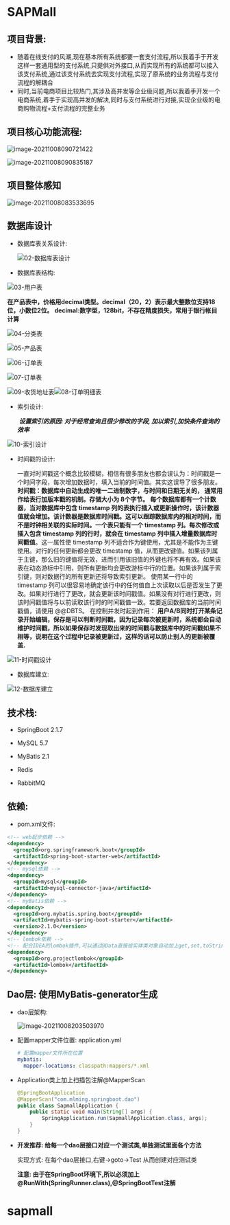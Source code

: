 # SAPMall

## 项目背景:

* 随着在线支付的风潮,现在基本所有系统都要一套支付流程,所以我着手于开发这样一套通用型的支付系统,只提供对外接口,从而实现所有的系统都可以接入该支付系统,通过该支付系统去实现支付流程,实现了原系统的业务流程与支付流程的解耦合
* 同时,当前电商项目比较热门,其涉及高并发等企业级问题,所以我着手开发一个电商系统,着手于实现高并发的解决,同时与支付系统进行对接,实现企业级的电商购物流程+支付流程的完整业务

## 项目核心功能流程:

![image-20211008090721422](F:\acer\ProjectForWork\sapmall\doc\mdImage\image-20211008090721422.png)

![image-20211008090835187](F:\acer\ProjectForWork\sapmall\doc\mdImage\image-20211008090835187.png)



## 项目整体感知

![image-20211008083533695](F:\acer\ProjectForWork\sapmall\doc\mdImage\image-20211008083533695.png)



## 数据库设计

* 数据库表关系设计:

  ![02-数据库表设计](F:\acer\ProjectForWork\sapmall\doc\mdImage\02-数据库表设计.jpg)

* 数据库表结构:

![03-用户表](F:\acer\ProjectForWork\sapmall\doc\mdImage\03-用户表.jpg)

**在产品表中，价格用decimal类型。decimal（20，2）表示最大整数位支持18位，小数位2位。**
**decimal:数字型，128bit，不存在精度损失，常用于银行帐目计算**

![04-分类表](F:\acer\ProjectForWork\sapmall\doc\mdImage\04-分类表.jpg)

![05-产品表](F:\acer\ProjectForWork\sapmall\doc\mdImage\05-产品表.jpg)

![06-订单表](F:\acer\ProjectForWork\sapmall\doc\mdImage\06-订单表.jpg)

![07-订单表](F:\acer\ProjectForWork\sapmall\doc\mdImage\07-订单表.jpg)

![09-收货地址表](F:\acer\ProjectForWork\sapmall\doc\mdImage\09-收货地址表.jpg)![08-订单明细表](F:\acer\ProjectForWork\sapmall\doc\mdImage\08-订单明细表.jpg)

* 索引设计: 

  ​	***设置索引的原因:  对于经常查询且很少修改的字段, 加以索引,加快条件查询的效率***

![10-索引设计](F:\acer\ProjectForWork\sapmall\doc\mdImage\10-索引设计-1633653584311.jpg)

* 时间戳的设计: 

  一直对时间戳这个概念比较模糊，相信有很多朋友也都会误认为：时间戳是一个时间字段，每次增加数据时，填入当前的时间值。其实这误导了很多朋友。
  **时间戳：数据库中自动生成的唯一二进制数字，与时间和日期无关的， 通常用作给表行加版本戳的机制。存储大小为 8个字节。**
  **每个数据库都有一个计数器，当对数据库中包含 timestamp 列的表执行插入或更新操作时，该计数器值就会增加。该计数器是数据库时间戳。这可以跟踪数据库内的相对时间，而不是时钟相关联的实际时间。一个表只能有一个 timestamp 列。每次修改或插入包含 timestamp 列的行时，就会在 timestamp 列中插入增量数据库时间戳值**。这一属性使 timestamp 列不适合作为键使用，尤其是不能作为主键使用。对行的任何更新都会更改 timestamp 值，从而更改键值。如果该列属于主键，那么旧的键值将无效，进而引用该旧值的外键也将不再有效。如果该表在动态游标中引用，则所有更新均会更改游标中行的位置。如果该列属于索引键，则对数据行的所有更新还将导致索引更新。
  使用某一行中的 timestamp 列可以很容易地确定该行中的任何值自上次读取以后是否发生了更改。如果对行进行了更改，就会更新该时间戳值。如果没有对行进行更改，则该时间戳值将与以前读取该行时的时间戳值一致。若要返回数据库的当前时间戳值，请使用 @@DBTS。
  在控制并发时起到作用：
  **用户A/B同时打开某条记录开始编辑，保存是可以判断时间戳，因为记录每次被更新时，系统都会自动维护时间戳，所以如果保存时发现取出来的时间戳与数据库中的时间戳如果不相等，说明在这个过程中记录被更新过，这样的话可以防止别人的更新被覆盖.**

![11-时间戳设计](F:\acer\ProjectForWork\sapmall\doc\mdImage\11-时间戳设计.jpg)



* 数据库建立:

![12-数据库建立](F:\acer\ProjectForWork\sapmall\doc\mdImage\12-数据库建立.jpg)



## 技术栈:

* SpringBoot  2.1.7

* MySQL 5.7

* MyBatis 2.1

* Redis

* RabbitMQ

  

## 依赖:

* pom.xml文件: 

```xml
<!-- web起步依赖 -->
<dependency>
  <groupId>org.springframework.boot</groupId>
  <artifactId>spring-boot-starter-web</artifactId>
</dependency>
<!-- mysql依赖 -->
<dependency>
  <groupId>mysql</groupId>
  <artifactId>mysql-connector-java</artifactId>
</dependency>
<!-- myBatis依赖 -->
<dependency>
  <groupId>org.mybatis.spring.boot</groupId>
  <artifactId>mybatis-spring-boot-starter</artifactId>
  <version>2.1.0</version>
</dependency>
<!-- lombok依赖 -->
<!-- 配合IDEA的lombok插件,可以通过@Data直接给实体类对象自动加上get,set,toString等方法,加快开发效率 -->
<dependency>
  <groupId>org.projectlombok</groupId>
  <artifactId>lombok</artifactId>
</dependency>
```



## Dao层: 使用MyBatis-generator生成

* dao层架构:

  ![image-20211008203503970](F:\acer\ProjectForWork\sapmall\doc\mdImage\image-20211008203503970.png)

* 配置mapper文件位置: application.yml

  ```yml
  # 配置mapper文件所在位置
  mybatis:
    mapper-locations: classpath:mappers/*.xml
  ```

* Application类上加上扫描包注解@MapperScan

  ```java
  @SpringBootApplication
  @MapperScan("com.mlming.springboot.dao")
  public class SapmallApplication {
      public static void main(String[] args) {
          SpringApplication.run(SapmallApplication.class, args);
      }
  }
  ```

* **开发推荐: 给每一个dao层接口对应一个测试类,单独测试里面各个方法**

  实现方式: 在每个dao层接口,右键->goto->Test 从而创建对应测试类

  **注意: 由于在SpringBoot环境下,所以必须加上@RunWith(SpringRunner.class),@SpringBootTest注解**













































# sapmall
